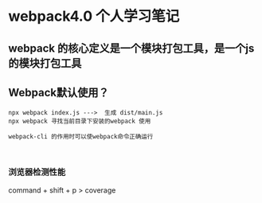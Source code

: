 # webpack4.0 个人学习笔记
## webpack 的核心定义是一个模块打包工具，是一个js的模块打包工具


## Webpack默认使用？
```
npx webpack index.js --->  生成 dist/main.js
npx webpack 寻找当前目录下安装的webpack 使用

webpack-cli 的作用时可以使webpack命令正确运行



```


### 浏览器检测性能
command + shift + p   >   coverage

